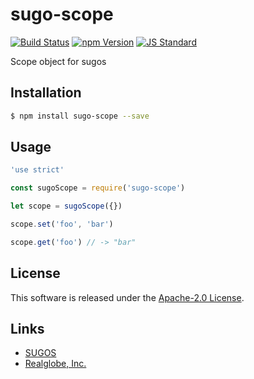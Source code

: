 sugo-scope
==========

<!---
This file is generated by ape-tmpl. Do not update manually.
--->

<!-- Badge Start -->
<a name="badges"></a>

[![Build Status][bd_travis_shield_url]][bd_travis_url]
[![npm Version][bd_npm_shield_url]][bd_npm_url]
[![JS Standard][bd_standard_shield_url]][bd_standard_url]

[bd_repo_url]: https://github.com/realglobe-Inc/sugo-scope
[bd_travis_url]: http://travis-ci.org/realglobe-Inc/sugo-scope
[bd_travis_shield_url]: http://img.shields.io/travis/realglobe-Inc/sugo-scope.svg?style=flat
[bd_travis_com_url]: http://travis-ci.com/realglobe-Inc/sugo-scope
[bd_travis_com_shield_url]: https://api.travis-ci.com/realglobe-Inc/sugo-scope.svg?token=
[bd_license_url]: https://github.com/realglobe-Inc/sugo-scope/blob/master/LICENSE
[bd_codeclimate_url]: http://codeclimate.com/github/realglobe-Inc/sugo-scope
[bd_codeclimate_shield_url]: http://img.shields.io/codeclimate/github/realglobe-Inc/sugo-scope.svg?style=flat
[bd_codeclimate_coverage_shield_url]: http://img.shields.io/codeclimate/coverage/github/realglobe-Inc/sugo-scope.svg?style=flat
[bd_gemnasium_url]: https://gemnasium.com/realglobe-Inc/sugo-scope
[bd_gemnasium_shield_url]: https://gemnasium.com/realglobe-Inc/sugo-scope.svg
[bd_npm_url]: http://www.npmjs.org/package/sugo-scope
[bd_npm_shield_url]: http://img.shields.io/npm/v/sugo-scope.svg?style=flat
[bd_standard_url]: http://standardjs.com/
[bd_standard_shield_url]: https://img.shields.io/badge/code%20style-standard-brightgreen.svg

<!-- Badge End -->


<!-- Description Start -->
<a name="description"></a>

Scope object for sugos

<!-- Description End -->


<!-- Overview Start -->
<a name="overview"></a>



<!-- Overview End -->


<!-- Sections Start -->
<a name="sections"></a>

<!-- Section from "doc/guides/01.Installation.md.hbs" Start -->

<a name="section-doc-guides-01-installation-md"></a>

Installation
-----

```bash
$ npm install sugo-scope --save
```


<!-- Section from "doc/guides/01.Installation.md.hbs" End -->

<!-- Section from "doc/guides/02.Usage.md.hbs" Start -->

<a name="section-doc-guides-02-usage-md"></a>

Usage
---------

```javascript
'use strict'

const sugoScope = require('sugo-scope')

let scope = sugoScope({})

scope.set('foo', 'bar')

scope.get('foo') // -> "bar"

```


<!-- Section from "doc/guides/02.Usage.md.hbs" End -->


<!-- Sections Start -->


<!-- LICENSE Start -->
<a name="license"></a>

License
-------
This software is released under the [Apache-2.0 License](https://github.com/realglobe-Inc/sugo-scope/blob/master/LICENSE).

<!-- LICENSE End -->


<!-- Links Start -->
<a name="links"></a>

Links
------

+ [SUGOS][sugos_url]
+ [Realglobe, Inc.][realglobe,_inc__url]

[sugos_url]: https://github.com/realglobe-Inc/sugos
[realglobe,_inc__url]: http://realglobe.jp

<!-- Links End -->
